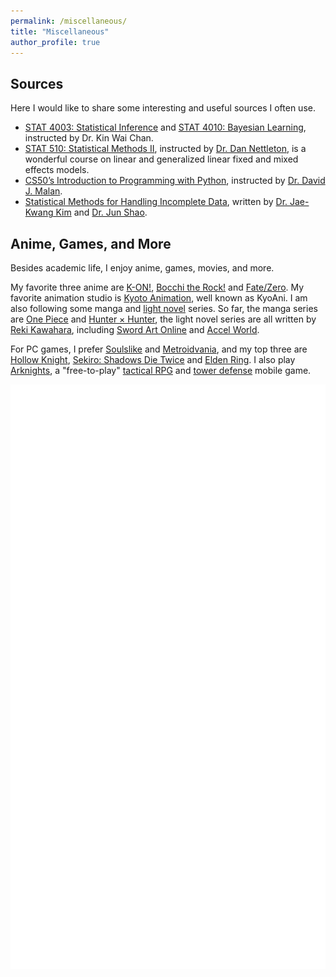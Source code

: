 ```yaml
---
permalink: /miscellaneous/
title: "Miscellaneous"
author_profile: true
---
```


## Sources
Here I would like to share some interesting and useful sources I often use.

- [STAT 4003: Statistical Inference](https://sites.google.com/site/kwchankeith/teaching/s4003)
and
[STAT 4010: Bayesian Learning](https://sites.google.com/site/kwchankeith/teaching/s4010),
instructed by
Dr. Kin Wai Chan.
- [STAT 510: Statistical Methods II](https://dnett.github.io/S510/stat510.html),
instructed by
[Dr. Dan Nettleton](https://www.stat.iastate.edu/people/dan-nettleton),
is a wonderful course on linear and generalized linear fixed and mixed effects models.
- [CS50’s Introduction to Programming with Python](https://cs50.harvard.edu/python/2022/),
instructed by
[Dr. David J. Malan](https://cs.harvard.edu/malan/).
- [Statistical Methods for Handling Incomplete Data](https://www.taylorfrancis.com/books/mono/10.1201/9780429321740/statistical-methods-handling-incomplete-data-jun-shao-jae-kwang-kim),
written by
[Dr. Jae-Kwang Kim](https://www.stat.iastate.edu/people/jae-kwang-kim)
and
[Dr. Jun Shao](https://stat.wisc.edu/staff/shao-jun/).


## Anime, Games, and More
Besides academic life,
I enjoy anime, games, movies, and more.

My favorite three anime are
[K-ON!](https://en.wikipedia.org/wiki/K-On!),
[Bocchi the Rock!](https://en.wikipedia.org/wiki/Bocchi_the_Rock!)
and
[Fate/Zero](https://en.wikipedia.org/wiki/Fate/Zero).
My favorite animation studio is
[Kyoto Animation](https://en.wikipedia.org/wiki/Kyoto_Animation),
well known as KyoAni.
I am also following some manga and
[light novel](https://en.wikipedia.org/wiki/Light_novel)
series.
So far,
the manga series are
[One Piece](https://en.wikipedia.org/wiki/One_Piece)
and
[Hunter × Hunter](https://en.wikipedia.org/wiki/Hunter_%C3%97_Hunter),
the light novel series are all written by
[Reki Kawahara](https://en.wikipedia.org/wiki/Reki_Kawahara),
including
[Sword Art Online](https://en.wikipedia.org/wiki/Sword_Art_Online)
and
[Accel World](https://en.wikipedia.org/wiki/Accel_World).

For PC games,
I prefer
[Soulslike](https://en.wikipedia.org/wiki/Soulslike)
and
[Metroidvania](https://en.wikipedia.org/wiki/Metroidvania),
and my top three are
[Hollow Knight](https://en.wikipedia.org/wiki/Hollow_Knight),
[Sekiro: Shadows Die Twice](https://en.wikipedia.org/wiki/Sekiro:_Shadows_Die_Twice)
and
[Elden Ring](https://en.wikipedia.org/wiki/Elden_Ring).
I also play
[Arknights](https://en.wikipedia.org/wiki/Arknights),
a "free-to-play"
[tactical RPG](https://en.wikipedia.org/wiki/Tactical_role-playing_game)
and
[tower defense](https://en.wikipedia.org/wiki/Tower_defense)
mobile game.

![AnilstMetrics](https://github.com/YuhangTom/YuhangTom/blob/main/metrics.plugin.anilist.svg)
